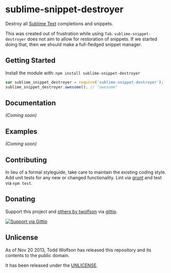 # sublime-snippet-destroyer

Destroy all [Sublime Text][] completions and snippets.

[Sublime Text]: http://sublimetext.com/

This was created out of frustration while using `Tab`. `sublime-snippet-destroyer` does not aim to allow for restoration of snippets. If we started doing that, then we should make a full-fledged snippet manager.

## Getting Started
Install the module with: `npm install sublime-snippet-destroyer`

```javascript
var sublime_snippet_destroyer = require('sublime-snippet-destroyer');
sublime_snippet_destroyer.awesome(); // "awesome"
```

## Documentation
_(Coming soon)_

## Examples
_(Coming soon)_

## Contributing
In lieu of a formal styleguide, take care to maintain the existing coding style. Add unit tests for any new or changed functionality. Lint via [grunt](https://github.com/gruntjs/grunt) and test via `npm test`.

## Donating
Support this project and [others by twolfson][gittip] via [gittip][].

[![Support via Gittip][gittip-badge]][gittip]

[gittip-badge]: https://rawgithub.com/twolfson/gittip-badge/master/dist/gittip.png
[gittip]: https://www.gittip.com/twolfson/

## Unlicense
As of Nov 20 2013, Todd Wolfson has released this repository and its contents to the public domain.

It has been released under the [UNLICENSE][].

[UNLICENSE]: UNLICENSE

